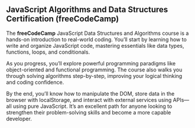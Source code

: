 ## JavaScript Algorithms and Data Structures Certification (freeCodeCamp)

The **freeCodeCamp** JavaScript Data Structures and Algorithms course is a hands-on introduction to real-world coding. You’ll start by learning how to write and organize JavaScript code, mastering essentials like data types, functions, loops, and conditionals.

As you progress, you’ll explore powerful programming paradigms like object-oriented and functional programming. The course also walks you through solving algorithms step-by-step, improving your logical thinking and coding confidence.

By the end, you’ll know how to manipulate the DOM, store data in the browser with localStorage, and interact with external services using APIs—all using pure JavaScript. It’s an excellent path for anyone looking to strengthen their problem-solving skills and become a more capable developer.